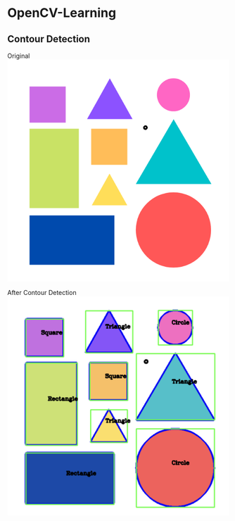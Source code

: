 # OpenCV-Learning

## Contour Detection
Original
![Original](Resources/shapes.png)

After Contour Detection
![edited](Outputs/contourop.png)

